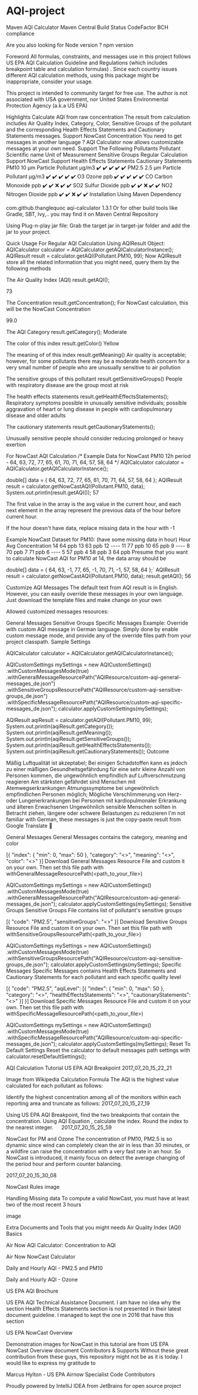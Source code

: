 # AQI-project



Maven AQI Calculator
Maven Central Build Status CodeFactor BCH compliance

Are you also looking for Node version ? npm version

Foreword
All formulas, constraints, and messages use in this project follows US EPA AQI Calculation Guideline and Regulations (which includes breakpoint table and calculation formulas) . Since each country issues different AQI calculation methods, using this package might be inappropriate, consider your usage.

This project is intended to community target for free use. The author is not associated with USA government, nor United States Environmental Protection Agency (a.k.a US EPA)

Highlights
Calculate AQI from raw concentration
The result from calculation includes Air Quality Index, Category, Color, Sensitive Groups of the pollutant and the corresponding Health Effects Statements and Cautionary Statements messages.
Support NowCast Concentration
You need to get messages in another language ? AQI Calculator now allows customizable messages at your own need.
Support The Following Pollutants
Pollutant	Scientific name	Unit of Measurement	Sensitive Groups	Regular Calculation Support	NowCast Support	Health Effects Statements	Cautionary Statements
PM10	10 μm Particle Pollutant	μg/m3	✔️	✔️	✔️	✔️	✔️
PM2.5	2.5 μm Particle Pollutant	μg/m3	✔️	✔️	✔️	✔️	✔️
O3	Ozone	ppb	✔️	✔️	✔️	✔️	✔️
CO	Carbon Monoxide	ppb	✔️	✔️	❌	✔️	✔️
SO2	Sulfur Dioxide	ppb	✔️	✔️	❌	✔️	✔️
NO2	Nitrogen Dioxide	ppb	✔️	✔️	❌	✔️	✔️
Installation
Using Maven Dependency
<!-- https://mvnrepository.com/artifact/com.github.thanglequoc/aqi-calculator -->
<dependency>
    <groupId>com.github.thanglequoc</groupId>
    <artifactId>aqi-calculator</artifactId>
    <version>1.3.1</version>
</dependency>
Or for other build tools like Gradle, SBT, Ivy,.. you may find it on Maven Central Repository

Using Plug-n-play jar file:
Grab the target jar in target-jar folder and add the jar to your project.

Quick Usage
For Regular AQI Calculation
Using AQIResult Object:
AQICalculator calculator = AQICalculator.getAQICalculatorInstance();
AQIResult result = calculator.getAQI(Pollutant.PM10, 99);
Now AQIResult store all the related information that you might need, query them by the following methods

The Air Quality Index (AQI)
result.getAQI();

73

The Concentration result.getConcentration();
For NowCast calculation, this will be the NowCast Concentration

99.0

The AQI Category result.getCategory();
Moderate

The color of this index result.getColor()
Yellow

The meaning of of this index result.getMeaning()
Air quality is acceptable; however, for some pollutants there may be a moderate health concern for a very small number of people who are unusually sensitive to air pollution

The sensitive groups of this pollutant result.getSensitiveGroups()
People with respiratory disease are the group most at risk

The health effects statements result.getHealthEffectsStatements();
Respiratory symptoms possible in unusually sensitive individuals; possible aggravation of heart or lung disease in people with cardiopulmonary disease and older adults

The cautionary statements
result.getCautionaryStatements();

Unusually sensitive people should consider reducing prolonged or heavy exertion

For NowCast AQI Calculation
/* Example Data for NowCast PM10 12h period - 64, 63, 72, 77, 65, 61, 70, 71, 64, 57, 58, 64 */
AQICalculator calculator = AQICalculator.getAQICalculatorInstance();

double[] data = { 64, 63, 72, 77, 65, 61, 70, 71, 64, 57, 58, 64 };
AQIResult result = calculator.getNowCastAQI(Pollutant.PM10, data);
System.out.println(result.getAQI());
57

The first value in the array is the avg value in the current hour, and each next element in the array represent the previous data of the hour before current hour.

If the hour doesn't have data, replace missing data in the hour with -1

Example NowCast Dataset for PM10: (have some missing data in hour)
Hour	Avg Concentration
14	64 ppb
13	63 ppb
12	----
11	77 ppb
10	65 ppb
9	----
8	70 ppb
7	71 ppb
6	----
5	57 ppb
4	58 ppb
3	64 ppb
Presume that you want to calculate NowCast AQI for PM10 at 14, the data array should be

double[] data = { 64, 63, -1, 77, 65, -1, 70, 71, -1, 57, 58, 64 };`
AQIResult result = calculator.getNowCastAQI(Pollutant.PM10, data);
result.getAQI();
56

Customize AQI Messages
The default text from AQI result is in English. However, you can easily override these messages in your own language. Just download the template files and make change on your own

Allowed customized messages resources:

General Messages
Sensitive Groups
Specific Messages
Example: Override with custom AQI message in German language. Simply done by enable custom message mode, and provide any of the override files path from your project classpath. Sample Settings

AQICalculator calculator = AQICalculator.getAQICalculatorInstance();

AQICustomSettings mySettings = new AQICustomSettings()
	.withCustomMessagesMode(true)
	.withGeneralMessageResourcePath("AQIResource/custom-aqi-general-messages_de.json")
	.withSensitiveGroupsResourcePath("AQIResource/custom-aqi-sensitive-groups_de.json")
	.withSpecificMessageResourcePath("AQIResource/custom-aqi-specific-messages_de.json");
calculator.applyCustomSettings(mySettings);

AQIResult aqiResult = calculator.getAQI(Pollutant.PM10, 99);
System.out.println(aqiResult.getCategory());
System.out.println(aqiResult.getMeaning());
System.out.println(aqiResult.getSensitiveGroups());
System.out.println(aqiResult.getHealthEffectsStatements());
System.out.println(aqiResult.getCautionaryStatements());
Outcome

Mäßig
Luftqualität ist akzeptabel; Bei einigen Schadstoffen kann es jedoch zu einer mäßigen Gesundheitsgefährdung für eine sehr kleine Anzahl von Personen kommen, die ungewöhnlich empfindlich auf Luftverschmutzung reagieren
Am stärksten gefährdet sind Menschen mit Atemwegserkrankungen
Atmungssymptome bei ungewöhnlich empfindlichen Personen möglich; Mögliche Verschlimmerung von Herz- oder Lungenerkrankungen bei Personen mit kardiopulmonaler Erkrankung und älteren Erwachsenen
Ungewöhnlich sensible Menschen sollten in Betracht ziehen, längere oder schwere Belastungen zu reduzieren
I'm not familiar with German, these messages is just the copy-paste result from Google Translate 🐑

General Messages
General Messages contains the category, meaning and color

[{
  "index": {
    "min": 0,
    "max": 50
  },
  "category": "<<Text in your language>>",
  "meaning": "<<Text in your language>>",
  "color": "<<Text in your language>>"
}] 
Download General Messages Resource File and custom it on your own. Then set this file path with withGeneralMessageResourcePath(<path_to_your_file>)

AQICustomSettings mySettings = new AQICustomSettings()
	.withCustomMessagesMode(true)
	.withGeneralMessageResourcePath("AQIResource/custom-aqi-general-messages_de.json");
calculator.applyCustomSettings(mySettings);
Sensitive Groups
Sensitive Groups File contains list of pollutant's sensitive groups

[{
    "code": "PM2.5",
    "sensitiveGroups": "<<Text in your language>>"
}]
Download Sensitive Groups Resource File and custom it on your own. Then set this file path with withSensitiveGroupsResourcePath(<path_to_your_file>)

AQICustomSettings mySettings = new AQICustomSettings()
	.withCustomMessagesMode(true)
	.withSensitiveGroupsResourcePath("AQIResource/custom-aqi-sensitive-groups_de.json");
calculator.applyCustomSettings(mySettings);
Specific Messages
Specific Messages contains Health Effects Statements and Cautionary Statements for each pollutant and each specific quality level

[{
    "code": "PM2.5",
    "aqiLevel": [{
        "index": {
            "min": 0,
            "max": 50
        },
        "category": "<<Text in your own language>>",
        "healthEffectsStatements": "<<Text in your own language>>",
        "cautionaryStatements": "<<Text in your own language>>"
    }]
}]
Download Specific Messages Resource File and custom it on your own. Then set this file path with withSpecificMessageResourcePath(<path_to_your_file>)

AQICustomSettings mySettings = new AQICustomSettings()
	.withCustomMessagesMode(true)
	.withSpecificMessageResourcePath("AQIResource/custom-aqi-specific-messages_de.json");
calculator.applyCustomSettings(mySettings);
Reset To Default Settings
Reset the calculator to default messages path settings with calculator.resetDefaultSettings();

AQI Calculation Tutorial
US EPA AQI Breakpoint
2017_07_20_15_22_21

Image from Wikipedia
Calculation Formula
The AQI is the highest value calculated for each pollutant as follows:

Identify the highest concentration among all of the monitors within each reporting area and truncate as follows:
2017_07_20_15_27_19

Using US EPA AQI Breakpoint, find the two breakpoints that contain the concentration.
Using AQI Equation , calculate the index.
Round the index to the nearest integer.  
2017_07_20_15_25_59

NowCast for PM and Ozone
The concentration of PM10, PM2.5 is so dynamic since wind can completely clean the air in less than 30 minutes, or a wildfire can raise the concentration with a very fast rate in an hour. So NowCast is introduced, it mainly focus on detect the average changing of the period hour and perform counter balancing.

2017_07_20_15_30_08

NowCast Rules
image

Handling Missing data
To compute a valid NowCast, you must have at least two of the most recent 3 hours

image

Extra Documents and Tools that you might needs
Air Quality Index (AQI) Basics

Air Now AQI Calculator: Concentration to AQI

Air Now NowCast Calculator

Daily and Hourly AQI - PM2.5 and PM10

Daily and Hourly AQI - Ozone

US EPA AQI Brochure

US EPA AQI Technical Assistance Document. I am have no idea why the section Health Effects Statements section is not presented in their latest document guideline. I managed to kept the one in 2016 that have this section

US EPA NowCast Overview

Demonstration images for NowCast in this tutorial are from US EPA NowCast Overview document
Contributors & Supports
Without these great contribution from these guys, this repository might not be as it is today. I would like to express my gratitude to

Marcus Hylton - US EPA Airnow Specialist
Code Contributors

Proudly powered by IntelliJ IDEA from JetBrains for open source project



